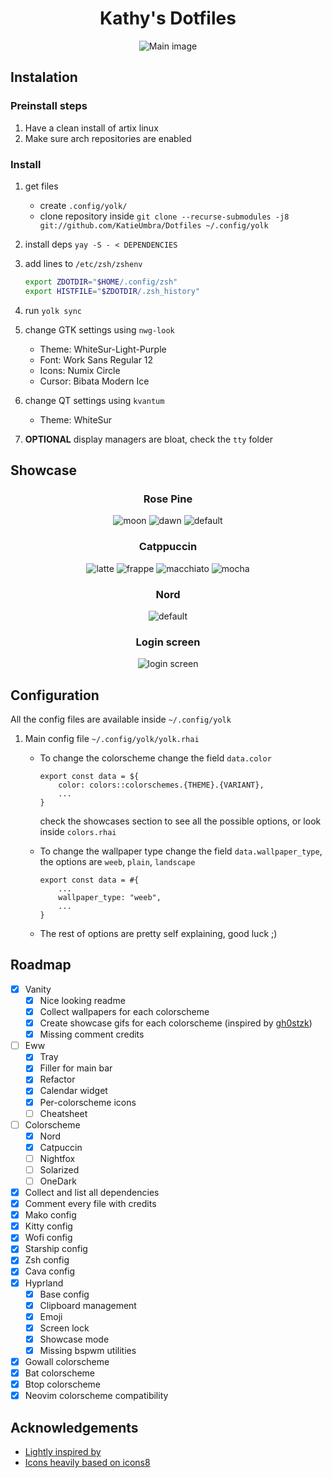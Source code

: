 <div align="center">

# Kathy's Dotfiles
![Main image](https://github.com/KatieUmbra/Dotfiles/blob/main/eggs/assets/showcase/main.png?raw=true)

</div>

## Instalation

### Preinstall steps

1. Have a clean install of artix linux
2. Make sure arch repositories are enabled

### Install

1. get files
    - create `.config/yolk/`
    - clone repository inside `git clone --recurse-submodules -j8 git://github.com/KatieUmbra/Dotfiles ~/.config/yolk`

2. install deps `yay -S - < DEPENDENCIES`

3. add lines to `/etc/zsh/zshenv`
    ```sh
    export ZDOTDIR="$HOME/.config/zsh"
    export HISTFILE="$ZDOTDIR/.zsh_history"
    ```

4. run `yolk sync`

5. change GTK settings using `nwg-look`
    - Theme: WhiteSur-Light-Purple
    - Font: Work Sans Regular 12
    - Icons: Numix Circle
    - Cursor: Bibata Modern Ice

6. change QT settings using `kvantum`
    - Theme: WhiteSur

7. **OPTIONAL** display managers are bloat, check the `tty` folder

## Showcase

<div align="center">
    
### Rose Pine
![moon](https://github.com/KatieUmbra/Dotfiles/blob/main/eggs/assets/showcase/rosepine-moon.gif?raw=true)
![dawn](https://github.com/KatieUmbra/Dotfiles/blob/main/eggs/assets/showcase/rosepine-dawn.gif?raw=true)
![default](https://github.com/KatieUmbra/Dotfiles/blob/main/eggs/assets/showcase/rosepine-default.gif?raw=true)

### Catppuccin
![latte](https://github.com/KatieUmbra/Dotfiles/blob/main/eggs/assets/showcase/catppuccin-latte.gif?raw=true)
![frappe](https://github.com/KatieUmbra/Dotfiles/blob/main/eggs/assets/showcase/catppuccin-frappe.gif?raw=true)
![macchiato](https://github.com/KatieUmbra/Dotfiles/blob/main/eggs/assets/showcase/catppuccin-macchiato.gif?raw=true)
![mocha](https://github.com/KatieUmbra/Dotfiles/blob/main/eggs/assets/showcase/catppuccin-mocha.gif?raw=true)

### Nord
![default](https://github.com/KatieUmbra/Dotfiles/blob/main/eggs/assets/showcase/nord-default.gif?raw=true)

### Login screen
![login screen](https://github.com/KatieUmbra/Dotfiles/blob/main/eggs/assets/showcase/login.png?raw=true)

</div>

## Configuration

All the config files are available inside `~/.config/yolk`

1. Main config file `~/.config/yolk/yolk.rhai`
    - To change the colorscheme change the field `data.color`
      ```rhai
      export const data = ${
          color: colors::colorschemes.{THEME}.{VARIANT},
          ...
      }
      ```
      check the showcases section to see all the possible options, or look inside `colors.rhai`

    - To change the wallpaper type change the field `data.wallpaper_type`, the options are `weeb`, `plain`, `landscape`
      ```rhai
      export const data = #{
          ...
          wallpaper_type: "weeb",
          ...
      }
      ```

    - The rest of options are pretty self explaining, good luck ;)

## Roadmap

- [x] Vanity
    - [x] Nice looking readme
    - [x] Collect wallpapers for each colorscheme
    - [x] Create showcase gifs for each colorscheme (inspired by [gh0stzk](https://github.com/gh0stzk/dotfiles))
    - [x] Missing comment credits
- [ ] Eww
    - [x] Tray
    - [x] Filler for main bar
    - [x] Refactor
    - [x] Calendar widget
    - [x] Per-colorscheme icons
    - [ ] Cheatsheet
- [ ] Colorscheme
    - [x] Nord
    - [x] Catpuccin
    - [ ] Nightfox
    - [ ] Solarized
    - [ ] OneDark
- [x] Collect and list all dependencies
- [x] Comment every file with credits
- [x] Mako config
- [x] Kitty config
- [x] Wofi config
- [x] Starship config
- [x] Zsh config
- [x] Cava config
- [x] Hyprland
    - [x] Base config
    - [x] Clipboard management
    - [x] Emoji
    - [x] Screen lock
    - [x] Showcase mode
    - [x] Missing bspwm utilities
- [x] Gowall colorscheme
- [x] Bat colorscheme
- [x] Btop colorscheme
- [x] Neovim colorscheme compatibility

## Acknowledgements

- [Lightly inspired by](https://github.com/gh0stzk/dotfiles)
- [Icons heavily based on icons8](https://icons8.com)
